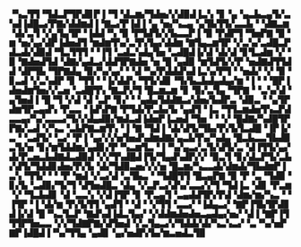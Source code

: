 
▝▚▃▜▜▝▜▟▃▛▜▛▟▊▛▐▝▜▝▟▃▆▞▜▟▅▞▞▟▉▟▐▃▚▝▊▝▄▝▄▃▙▃▄▜▞▃▚▟▐▟█▃▞▛▇▞▟▟▆▟▐▝▇▃▞▛▐▟▐▝▄▝▅▞▚▃▄▝▄▜▙▜▜▞▃▃▙▝▝▟▇▃▆▝▟▞▃▜▝▞▄▜▄▜▛▝▐▟▟▝▚▝▉▝▛▜▟▜▞▞▙▃▃▛▐▝▉▝▛▟▛▜▝▜▅▛▇▝█▝▆▝▅▞▄▞▟▛▐▟▅▟▜▝▆▟▆▜▚▞▃▜▚▜▄▞▟▟▆▝▇▜▄▃▆▜▛▝▞▃▚▞▃▟█▃▛▟▃▟▞▟▉▟▝▜▃▜▜▜▝▝▐▜▝▃▟▃▚▟▄▜▅▝▃▟█▟▐▞▟▝▟▞▟▝▊▜▃▟▆▝▞▝▉▝▇▟▅▟▜▟▝▟▇▞▄▟▃▞▟▟▜▛▇▟▅▝▅▝█▝▄▟▉▝▆▜▟▜▞▞▛▝▅▟▇▟▜▜▟▟▝▟▛▜▙▝▜▛▇▟▄▝▉▞▚▞▄▞▝▝▟▝▚▞▛▟▟▟▚▟▐▃▚▞▛▜▝▝▅▟▞▝▞▝▉▝▊▃▟▝▞▃▚▟▛▝▊▝▜▜▝▝▐▞▟▟▚▝▜▜▞▟▊▝▜▞▙▃▙▟▄▟▄▞▆▝▐▝▝▝█▛▐▟▅▟▆▜▅▞▞▃▅▝▃▟█▜▚▝▇▃▛▞▜▝█▃▆▃▆▝▊▝▉▞▃▜▄▝▜▛▇▝▝▃▚▞▟▝▄▜▅▟▐▝█▝▜▝▞▟▝▟▝▃▛▝▊▞▝▝▄▟▄▜▟▟▇▃▞▟▅▞▙▟▛▃▝▟▉▃▝▝▄▜▛▟▆▜▛▃▄▟▚▝▛▃▃▝▐▟▚▛▇▝▛▜▟▞▛▃▙▞▙▝▄▟▜▝▐▃▝▜▜▃▆▟▅▜▚▃▛▟▃▃▄▞▚▞▃▃▃▞▜▞▞▟▄▟▉▞▆▟▃▟▐▟▅▛▐▃▅▟▝▜▅▝▝▝▞▝█▟▇▞▚▟█▜▛▛▇▞▃▟▝▞▚▃▝▃▙▛▇▃▆▜▚▝▐▝▇▝▜▟▐▝▟▞▟▜▞▜▙▞▛▞▙▜▃▟█▝▐▛▐▞▃▝▝▃▟▜▞▝▃▞▝▛▐▝▄▞▞▞▅▜▅▟▚▟▆▟▇▞▄▃▙▜▚▞▚▟▄▝█▃▙▃▃▜▙▟▉▃▜▞▅▝▊▞▆▜▟▟▆▞▄▟▊▞▛▝▚▃▆▜▃▝▐▝▚▞▄▃▞▃▜▞▟▜▞▃▝▟▐▜▜▞▄▞▟▞▛▃▅▃▙▟▇▟▃▟▉▟▝▞▞▜▚▟█▟▐▜▞▜▄▟▚▟▛▞▞▝▉▃▜▝▊▞▟▃▛▜▞▃▙▞▟▜▞▜▟▟▊▟▅▞▛▞▙▝▟▞▜▟▉▃▅▞▞▞▅▝█▃▆▞▚▃▃▟▞▟▆▟▞▜▙▟▆▛▐▃▚▝▜▜▞▝▝▝▛▝▆▟▝▞▃▞▟▝▃▜▙▃▝▝▜▟█▜▜▝█▃▄▛▇▝▉▝▛▝▃▝▜▟▉▝▊▞▙▝▃▟▉▞▜▞▜▝▟▜▅▟█▃▝▟▄▝▞▃▛▃▞▟▚▞▃▃▞▞▜▝▜▟▐▃▝▟▊▝▛▃▆▝▞▝▜▃▙▟▊▝▟▝▃▃▚▝▞▟▐▜▛▝▊▝▛▃▄▜▝▃▄▟▟▜▛▞▛▟▝▟▆▞▆▞▚▃▝▝▐▜▛▝▐▝▟▞▆▝▛▞▙▜▜▝▄▟▜▝▝▟▝▝▞▜▜▝▃▃▞▝▐▟▄▃▞▝▇▛▐▜▙▜▛▟▊▟▐▞▟▝█▝▚▃▜▃▛▝▇▟▚▟▐▟▃▜▄▞▝▞▟▟▆▟▅▟▅▃▄▟▄▞▅▞▝▟▐▝▇▛▐▜▜▜▛▜▅▃▃▝▞▞▜▟▇▛▇▞▟▜▅▟▝▞▃▜▄▃▞▞▜▟▟▞▟▞▚▃▚▃▞▝▃▝▚▞▅▛▇▛▐▟█▟▐▝▚▞▜▜▄▝▄▟▊▝▄▞▅▟▛▞▙▞▆▃▅▟▃▜▉
